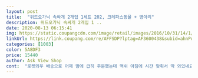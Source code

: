 ```yaml
---
layout: post 
title:  "위드오가닉 속싸개 2개입 1세트 202, 크레파스동물 + 병아리" 
description: 위드오가닉 속싸개 2개입 1 ..
date: 2020-08-13 06:15:41 
img: https://static.coupangcdn.com/image/retail/images/2016/10/31/14/1/7a94c342-be05-4b6b-825c-31c1bbaf0e6f.jpg 
linkUrl: https://link.coupang.com/re/AFFSDP?lptag=AF3600438&subid=ahnPublicAsk&pageKey=9248253&itemId=40608758&vendorItemId=3061573106&traceid=V0-113-236362158856b3cc 
categories: [1003] 
color: 5A8DF3 
price: 15440 
author: Ask View Shop 
cont:  "로켓와우 배송으로 어제 밤에 급히 주문했는데 역쉬 아침에 시간 맞춰서 딱 와있네요ㅋ 배송 굿<br/>모자있어 편하고  딸꾹질 할따 씌워주고<br/>무튼 디자인도 귀엽고 보드랍고 만족해요<br/>받자마자 곧 태어날 아기를 위해 바로 아기세탁기에 세탁을 했습니다.<br/> 찬물에 헹굼추가해서 탁탁 털어 널었는데 먼지날림은 없었고 구김은 살짝있네요.<br/> 아기 태어남 목욕 타월겸 속싸개로 사용하기 위해 구매 했습니다.<br/> 촉감은 부드럽습니다.<br/><br/>세탁방법이나 주의사항보고 조심히 세탁해야겠어요<br/>속싸개 알아보던 중 1+1 구매가능해서 주문했어요<br/>속싸개 진짜  마음에 들어요<br/>아직 사용전이고 세탁전이라 사용후기는 모르겠으나<br/>아직 아기 사용전이지만  요긴하게 잘 쓰일것 같습니다^^<br/>좋습니다<br/>" 
---
```

